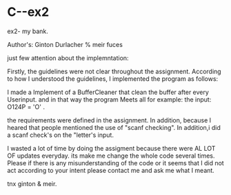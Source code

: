 # C--ex2
ex2- my bank.

Author's: Ginton Durlacher % meir fuces

just few attention about the implemntation:

Firstly, the guidelines were not clear throughout the assignment.
According to how I understood the guidelines, I implemented the program as follows:


I made a Implement of a BufferCleaner that clean the buffer after every Userinput. and in that way the program Meets all
for example:  the input: O124P = 'O' .

the requirements were defined in the assignment.
In addition, because I heared that people mentioned the use of "scanf checking". In addition,i did a scanf check's on the "letter's input.

I wasted a lot of time  by doing  the assigment because there were AL LOT OF updates everyday.
its make me  change the whole code several times.
Please if there is any misunderstanding of the code or it seems that I did not act according to your intent
please contact me and ask me what I meant.

tnx 
ginton & meir.
